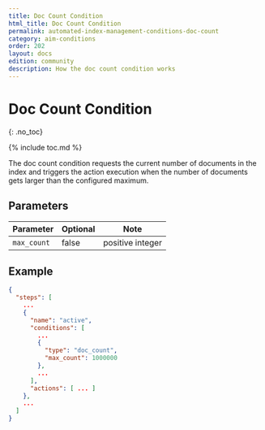 ```yaml
---
title: Doc Count Condition
html_title: Doc Count Condition
permalink: automated-index-management-conditions-doc-count
category: aim-conditions
order: 202
layout: docs
edition: community
description: How the doc count condition works
---
```

<!--- Copyright 2023 floragunn GmbH -->

# Doc Count Condition
{: .no_toc}

{% include toc.md %}

The doc count condition requests the current number of documents in the index and triggers the action execution when the number of documents gets larger than the configured maximum.

## Parameters

| Parameter   | Optional | Note             |
|-------------|----------|------------------|
| `max_count` | false    | positive integer |

## Example

```json
{
  "steps": [
    ...
    {
      "name": "active",
      "conditions": [
        ...
        {
          "type": "doc_count",
          "max_count": 1000000
        },
        ...
      ],
      "actions": [ ... ]
    },
    ...
  ]
}
```